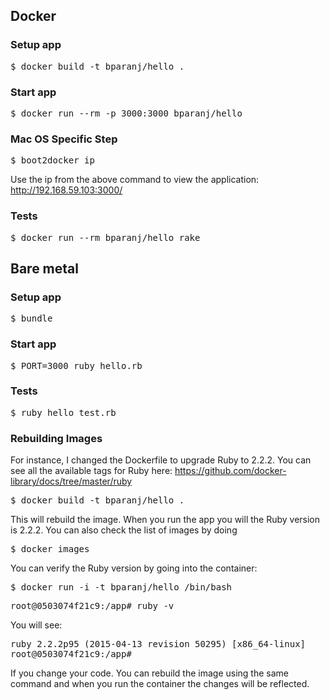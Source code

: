 ## Docker

### Setup app

<pre>
$ docker build -t bparanj/hello .
</pre>

### Start app

<pre>
$ docker run --rm -p 3000:3000 bparanj/hello
</pre>

### Mac OS Specific Step 

<pre>
$ boot2docker ip
</pre>

Use the ip from the above command to view the application: http://192.168.59.103:3000/

### Tests

<pre>
$ docker run --rm bparanj/hello rake
</pre>

## Bare metal

### Setup app

<pre>
$ bundle
</pre>

### Start app

<pre>
$ PORT=3000 ruby hello.rb
</pre>

### Tests

<pre>
$ ruby hello_test.rb
</pre>

### Rebuilding Images

For instance, I changed the Dockerfile to upgrade Ruby to 2.2.2. You can see all the available tags for Ruby here: https://github.com/docker-library/docs/tree/master/ruby

<pre>
$ docker build -t bparanj/hello .
</pre>

This will rebuild the image. When you run the app you will the Ruby version is 2.2.2. You can also check the list of images by doing 

<pre>
$ docker images
</pre>

You can verify the Ruby version by going into the container:

<pre>
$ docker run -i -t bparanj/hello /bin/bash
</pre>

<pre>
root@0503074f21c9:/app# ruby -v
</pre>

You will see:

<pre>
ruby 2.2.2p95 (2015-04-13 revision 50295) [x86_64-linux]
root@0503074f21c9:/app# 
</pre>

If you change your code. You can rebuild the image using the same command and when you run the container the changes will be reflected.